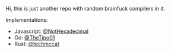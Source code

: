 Hi, this is just another repo with random brainfuck compilers in it.

Implementations:
- Javascript: [@NotHexadecimal](https://github.com/NotHexadecimal)
- Go: [@TheTipo01](https://github.com/TheTipo01)
- Rust: [@techmccat](https://github.com/techmccat)
